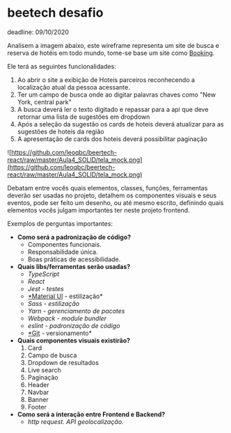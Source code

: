 # beetech desafio

deadline: 09/10/2020

Analisem a imagem abaixo, este wireframe representa um site de busca e reserva de hotéis em todo mundo, tome-se base um site como [Booking](https://www.booking.com/%5D).

Ele terá as seguintes funcionalidades:

1. Ao abrir o site a exibição de Hoteis parceiros reconhecendo a localização atual da pessoa acessante.
2. Ter um campo de busca onde ao digitar palavras chaves como "New York, central park"
3. A busca deverá ler o texto digitado e repassar para a api que deve retornar uma lista de sugestões em dropdown
4. Após a seleção da sugestão os cards de hoteis deverá atualizar para as sugestões de hoteis da região
5. A apresentação de cards dos hoteis deverá possibilitar paginação

![https://github.com/leoqbc/beertech-react/raw/master/Aula4_SOLID/tela_mock.png](https://github.com/leoqbc/beertech-react/raw/master/Aula4_SOLID/tela_mock.png)

Debatam entre vocês quais elementos, classes, funções, ferramentas deverão ser usadas no projeto, detalhem os componentes visuais e seus eventos, pode ser feito um desenho, ou até mesmo escrito, definindo quais elementos vocês julgam importantes ter neste projeto frontend.

Exemplos de perguntas importantes:

- **Como será a padronização de código?**
    - Componentes funcionais.
    - Responsabilidade única.
    - Boas práticas de acessibilidade.
- **Quais libs/ferramentas serão usadas?**
    - *TypeScript*
    - *React*
    - *Jest - testes*
    - [*Material UI](https://material-ui.com/) - estilização*
    - *Sass - estilização*
    - *Yarn - gerenciamento de pacotes*
    - *Webpack - module bundler*
    - *eslint - padronização de código*
    - [*Git](https://github.com/douglasocandido/desafioBeerTechAula4) - versionamento*
- **Quais componentes visuais existirão?**
    1. Card
    2. Campo de busca
    3. Dropdown de resultados
    4. Live search
    5. Paginação
    6. Header
    7. Navbar
    8. Banner
    9. Footer
- **Como será a interação entre Frontend e Backend?**
    - *http request. API geolocalização.*
